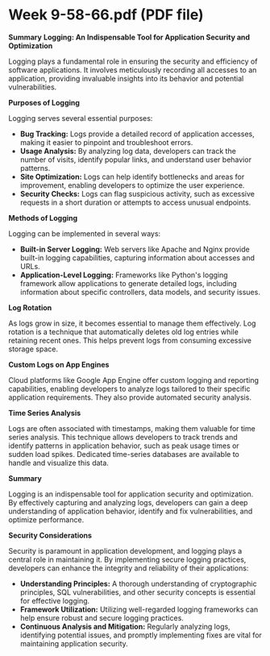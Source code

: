 # Week 9-58-66.pdf (PDF file)
**Summary**
**Logging: An Indispensable Tool for Application Security and Optimization**

Logging plays a fundamental role in ensuring the security and efficiency of software applications. It involves meticulously recording all accesses to an application, providing invaluable insights into its behavior and potential vulnerabilities.

**Purposes of Logging**

Logging serves several essential purposes:

- **Bug Tracking:** Logs provide a detailed record of application accesses, making it easier to pinpoint and troubleshoot errors.
- **Usage Analysis:** By analyzing log data, developers can track the number of visits, identify popular links, and understand user behavior patterns.
- **Site Optimization:** Logs can help identify bottlenecks and areas for improvement, enabling developers to optimize the user experience.
- **Security Checks:** Logs can flag suspicious activity, such as excessive requests in a short duration or attempts to access unusual endpoints.

**Methods of Logging**

Logging can be implemented in several ways:

- **Built-in Server Logging:** Web servers like Apache and Nginx provide built-in logging capabilities, capturing information about accesses and URLs.
- **Application-Level Logging:** Frameworks like Python's logging framework allow applications to generate detailed logs, including information about specific controllers, data models, and security issues.

**Log Rotation**

As logs grow in size, it becomes essential to manage them effectively. Log rotation is a technique that automatically deletes old log entries while retaining recent ones. This helps prevent logs from consuming excessive storage space.

**Custom Logs on App Engines**

Cloud platforms like Google App Engine offer custom logging and reporting capabilities, enabling developers to analyze logs tailored to their specific application requirements. They also provide automated security analysis.

**Time Series Analysis**

Logs are often associated with timestamps, making them valuable for time series analysis. This technique allows developers to track trends and identify patterns in application behavior, such as peak usage times or sudden load spikes. Dedicated time-series databases are available to handle and visualize this data.

**Summary**

Logging is an indispensable tool for application security and optimization. By effectively capturing and analyzing logs, developers can gain a deep understanding of application behavior, identify and fix vulnerabilities, and optimize performance.

**Security Considerations**

Security is paramount in application development, and logging plays a central role in maintaining it. By implementing secure logging practices, developers can enhance the integrity and reliability of their applications:

- **Understanding Principles:** A thorough understanding of cryptographic principles, SQL vulnerabilities, and other security concepts is essential for effective logging.
- **Framework Utilization:** Utilizing well-regarded logging frameworks can help ensure robust and secure logging practices.
- **Continuous Analysis and Mitigation:** Regularly analyzing logs, identifying potential issues, and promptly implementing fixes are vital for maintaining application security.
